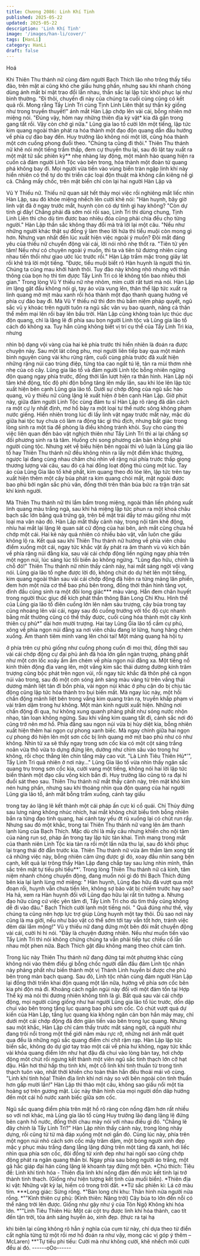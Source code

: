 ```yaml
---
title: Chương 2086: Linh Khí Tinh
published: 2025-05-22
updated: 2025-05-22
description: 'Linh Khí Tinh'
image: '/images/han-li/cover/'
tags: [HanLi]
category: HanLi
draft: false
---
```


Hoá

Khi Thiên Thu thánh nữ cùng đám người Bạch Thích lão nho
trông thấy tiểu đảo, trên mặt ai cũng khó che giấu hưng phấn,
nhưng sau khi nhanh chóng dùng ánh mắt bí mật trao đổi lẫn
nhau, thần sắc lại lập tức khôi phục lại như bình thường.
"Đi thôi, chuyến đi này của chúng ta cuối cùng cũng có kết quả
rồi. Mong rằng Tẩy Linh Trì cùng Tịnh Linh Liên thật sự thần kỳ
giống như trong truyền thuyết!" ánh mắt Hàn Lập chớp lên vài cái,
bỗng nhiên mở miệng nói.
"Đúng vậy, hôm nay những thiên địa kỳ vật* kia đã gần trong gang
tất rồi. Vậy còn chờ gì nữa." Lũng gia lao tổ cười lớn một tiếng,
lập tức kim quang ngoài thân phát ra hóa thành một đạo độn
quang dẫn đầu hướng về phía cự đảo bay đến.
Huy trưởng lão không nói một lời, cũng hóa thành một cơn cuồng
phong đuổi theo.
"Chúng ta cũng đi thôi."
Thiên Thu thánh nữ khẽ nói một tiếng trầm thấp, đem cự thuyền
thu lại, sau đó lật tay xuất ra một mặt tử sắc phiên kỳ** nhẹ nhàng
lay động, một mảnh hào quang hiện ra cuốn cả đám người Linh
Tộc vào bên trong, hóa thành một đoàn tử quang phá không bay
đi.
Mọi người vừa tiến vào vùng biển tràn ngập linh khí này hiển
nhiên có thể tự do thi triển các loại độn thuật mà không cần kiêng
nể gì cả.
Chẳng mấy chốc, trên mặt biển chỉ còn lại hai người Hàn Lập và

Vũ Y Thiếu nữ.
Thiếu nữ quan sát hết thảy mọi việc rồi nghiêng mắt liếc nhìn Hàn
Lập, sau đó khóe miệng nhếch lên cười khẽ nói:
"Hàn huynh, bây giờ linh vật đã ở ngay trước mắt, huynh còn có
dự tính gì hay không?
"Còn dự tính gì đây! Chẳng phải đã sớm nói rồi sao, Linh Trì thì
dùng chung, Tịnh Linh Liên thì cho dù tìm đươc bao nhiêu đóa
cũng phải chia đều cho từng người." Hàn Lập thần sắc không
thay đổi mà trả lời lại một câu.
"Nếu như những người khác thật sự đồng ý làm theo lời hứa thì
tiểu muội còn mong gì hơn. Nhưng vạn nhất đến lúc xuất hiện
việc ngoài ý muốn? Đôi mắt đáng yêu của thiếu nữ chuyển động
vài cái, lời nói nhỏ nhẹ thốt ra.
"Tiên tử yên tâm! Nếu như có chụyên ngoài ý muốn, thì ta và tiên
tử đương nhiên cùng nhau tiến thối như giao ước lúc trước rồi."
Hàn Lập trầm mặc trong giây lát rồi khẽ trả lời một tiếng.
"Được, tiểu muội biết rõ Hàn huynh là người thủ tín. Chúng ta
cũng mau khởi hành thôi. Tuy đảo này không nhỏ nhưng với thần
thông của bọn họ thì tìm được Tẩy Linh Trì có lẽ không tốn bao
nhiêu thời gian." Trong lòng Vũ Y thiếu nữ nhẹ nhõm, mỉm cười
rất tươi mà nói.
Hàn Lập im lặng gật đầu không nói gì, tay áo vừa vung lên, thân
thể lập tức xuất ra linh quang mờ mịt màu xanh rồi hóa thành một
đạo thanh quang hướng về phía cự đảo bay đi.
Mà Vũ Y thiếu nữ thì đơn thủ bấm niệm pháp quyết, ngũ sắc vũ y
khoác trên người tuôn ra ngũ sắc vân vụ bao quanh, nâng cả thân
thể mềm mại lên rồi bay lên bầu trời.
Hàn Lập cũng không toàn lực thúc dục độn quang, chỉ là lặng lẽ đi
phía sau bọn người Linh tộc và Lũng gia lão tổ cách đó không xa.
Tuy hắn cũng không biết vị trí cụ thể của Tẩy Linh Trì kia, nhưng

nhìn bộ dạng vội vàng của hai kẻ phía trước thì hiển nhiên là
đoán ra được chuyện này.
Sau một lát công phu, mọi người liên tiếp bay qua một mảnh bình
nguyên cùng vài khu rừng rậm, cuối cùng phía trước đã xuất hiện
những rặng núi cao trùng điệp, từng tòa cao ngất tú lệ, tản ra mùi
thơm nhè nhẹ của cỏ cây.
Lũng gia lão tổ và đám người Linh tộc bỗng nhiên ngừng độn
quang ngay phía trước, đồng thời lần lượt hiện ra thân hình.
Hàn Lập nội tâm khẽ động, tốc độ phi độn bỗng tăng lên mấy lần,
sau khi lóe lên lập tức xuất hiện bên cạnh Lũng gia lão tổ.
Dưới sự chớp động của ngũ sắc hào quang, vũ y thiếu nữ cũng
lặng lẽ xuất hiện ở bên cạnh Hàn Lập.
Giờ phút này, giữa đám người Linh Tộc cùng đám tu sĩ Hàn Lập
rõ ràng đã dãn cách ra một cự ly nhất định, mơ hồ bày ra một loại
tư thế nước sông không phạm nước giếng.
Hiển nhiên trong lúc đi lấy linh vật ngay trước mắt này, mặc dù
giữa hai tộc tuy chưa có làm ra động tác gì thù địch, nhưng bất
giác trong lòng sinh ra một tia đề phòng là điều không tránh khỏi.
Suy cho cùng thì việc liên quan đến bảo vật nghịch thiên như Tẩy
Linh Trì thì ai lại chẳng sợ đối phương sinh ra tà tâm. Huống chi
song phương căn bản không phải người cùng tộc.
Nhưng xét về biểu hiện bên ngoài thì vô luận là Lũng gia lão tổ
hay Thiên Thu thánh nữ đều không nhìn ra lấy một điểm khác
thường, ngược lại đang cùng nhau chăm chú nhìn về rặng núi
phía trước thấp giọng thương lượng vài câu, sau đó cả hai đồng
loạt động thủ cùng một lúc.
Tay áo của Lũng Gia lão tổ khẽ phất, kim quang theo đó lóe lên,
lập tức trên tay xuất hiện thêm một cây búa phát ra kim quang
chói mắt, mặt ngoài được bao phủ bởi ngân sắc phù văn, đồng
thời trên thân búa bức ra trận trận sát khí kinh người.

Mà Thiên Thu thánh nữ thì lẩm bẩm trong miệng, ngoài thân liền
phóng xuất linh quang màu trắng ngà, sau khi há miệng lập tức
phun ra một khoả châu bạch sắc lớn bằng quả trứng gà, trên bề
mặt trải đầy tơ máu giống như một loại ma văn nào đó.
Hàn Lâp mắt thấy cảnh này, trong nội tâm khẽ động, nhíu hai mắt
lại lặng lẽ quan sát cử động của hai bên, ánh mắt cũng chưa hề
chớp một cái.
Hai kẻ này quả nhiên có nhiều bảo vật, vẫn luôn che giấu không
lộ ra.
Kết quả sau khi Thiên Thu thánh nữ hướng về phía viên châu
điểm xuống một cái, ngay tức khắc vật ấy phát ra âm thanh vù vù
kích bắn về phía rặng núi đằng kia, sau vài cái chớp động liền
ngừng ngay phía trên một ngọn núi, lúc sáng lúc tối biến ảo không
ngừng.
"Lũng đạo hữu, chính là chỗ đó!" Thiên Thu thánh nữ nhìn thấy
cảnh này, hai mắt sáng ngời vội vàng nói.
Lũng gia lão tổ nghe được lời đó, không chút do dự hét lên một
tiếng, kim quang ngoài thân sau vài cái chớp động đã hiện ra
từng mảng lân phiến, đem hơn một nửa cơ thể bao phủ bên
trong, đồng thời thân hình tăng vọt, đỉnh đầu cũng sinh ra một đôi
long giác*** màu vàng.
Hắn đem chân huyết trong người thúc giục để kích phát thần
thông Bán Long Chi Khu.
Hình thể của Lũng gia lão tổ điên cuồng lớn lên năm sáu trượng,
cây búa trong tay cũng nhoáng lên vài cái, ngay sau đó cuồng
trướng với tốc độ cực nhanh bằng mắt thường cũng có thể thấy
được, cuối cùng hóa thành một cây kình thiên cự phủ*" dài hơn
mười trượng.
Hai tay Lũng Gia lão tổ cầm cự phủ, xông về phía ngọn núi đằng
xa nơi viên châu đang lơ lửng, hung hăng chém xuống.
Âm thanh tiêm minh vang lên chói tai! Một mảng quang hà hội tụ

ở phía trên cự phủ giống như cuồng phong cuốn đi mọi thứ, đồng
thời sau vài cái chớp động cự đại phủ ảnh đã hóa lớn gần ngàn
trượng, phảng phất như một cơn lốc xoáy ầm ầm chém về phía
ngọn núi đằng xa.
Một tiếng nổ kinh thiên động địa vang lên, một vầng kim sắc thái
dương đường kính trăm trượng cũng bộc phát trên ngọn vúi, rồi
ngay tức khắc đã thôn phệ cả ngọn núi vào trong, sau đó một cơn
sóng ánh sáng màu vàng từ trên vầng thái dương mãnh liệt tản đi
bốn phía, vài ngọn núi khác ở phụ cận do bị chịu tác động cũng
lập tức hóa thành tro bụi biến mất.
Mà ngay lúc này, một hồi chấn động mãnh liệt bên trong vầng kim
quang tràn ra, truyền khắp phạm vi vài trăm dặm trong hư không.
Một màn kinh người xuất hiện.
Những nơi chấn động đi qua, hư không xung quanh phảng phất
như sóng nước nhộn nhạo, tán loạn không ngừng. Sau khi vầng
kim quang tắt đi, cảnh sắc nơi đó cũng trở nên mơ hồ. Phía đằng
sau ngọn núi vừa bị hủy diệt kia, bỗng nhiên xuất hiện thêm hai
ngọn cự phong xanh biếc.
Mà ngay chính giữa hai ngọn cự phong đó hiện lên một sơn cốc bị
linh quang mờ mịt bao phủ như có như không.
Nhìn từ xa sẽ thấy ngay trong sơn cốc kia có một cột sáng trắng
noãn vừa thô vừa to dựng đứng lên, dường như chìm sâu vào
trong hư không, rồi chọc thẳng lên chín tầng mây cao vút.
"Là Linh Tiêu Thiên Hủ*'", Tẩy Linh Trì quả nhiên ở nơi này..."
Lũng Gia lão tổ vừa nhìn thấy ngân sắc quang trụ trong sơn cốc
kia, cười vang một tiếng, không nói hai lời lập tức biến thành một
đạo cầu vồng kích bắn đi.
Huy trưởng lão cũng tỏ ra đại hỉ đuổi sát theo sau.
Thiên Thu thánh nữ mắt thấy cảnh này, trên mặt khó kìm nén
hưng phấn, nhưng sau khi thoáng nhìn qua độn quang của hai
người Lũng gia lão tổ, ánh mắt bỗng trầm xuống, cánh tay giấu

trong tay áo lặng lẽ kết thành một cái pháp ấn cực kì cổ quái.
Chỉ Thủy đứng sau lưng nàng không nhúc nhích, hai mắt không
chút biểu tình bỗng nhiên bắn ra từng đạo tinh quang, hai cánh
tay yếu ớt rũ xuống lại có chút run rẩy.
Nhưng sau đó một khắc, trong tai Thiên Thu thánh nữ vang lên
âm thanh lạnh lùng của Bạch Thích. Mặc dù chỉ là mấy câu
nhưng khiến cho nội tâm của nàng run sợ, pháp ấn trong tay lập
tức tản khai.
Tinh mang trong mắt của thanh niên Linh Tộc kia tản ra rồi một
lần nữa thu lại, sau đó khôi phục lại trạng thái đờ đẫn trước kia.
Thiên Thu thánh nữ vừa âm thầm làm xong tất cả những việc này,
bỗng nhiên cảm ứng được gì đó, xoay đầu nhìn sang bên cạnh,
kết quả lại trông thấy Hàn Lập đang chắp tay sau lưng nhìn mình,
thần sắc trên mặt tự tiếu phi tiếu**'.
Trong lòng Thiên Thu thánh nữ cả kinh, tâm niệm nhanh chóng
chuyển động, đang muốn nói gì đó thì Bạch Thích đứng bên kia
lại lạnh lùng mở miệng:
" Hàn huynh, Lũng đạo hữu đã vượt qua một đoạn rồi, huynh vẫn
chưa tiến lên, không sợ bảo vât bị chiếm trước hay sao? Ha hả,
xem ra Hàn huynh đối với Lũng đạo hữu lại rất tin tưởng a. Nhưng
đạo hữu cũng cứ việc yên tâm đi, Tẩy Linh Trì cho dù tìm thấy
cũng không dễ đi vào đâu." Bạch Thích cười lạnh một tiếng nói.
" Quả đúng như thế, vậy chúng ta cũng nên hợp lực trợ giúp Lũng
huynh một tay thôi. Dù sao nơi này cũng là ma giới, nếu như bảo
vật có thể sớm tới tay vẫn tốt hơn, tránh việc đêm dài lắm mộng!"
Vũ y thiếu nữ đang đứng một bên đôi mắt chuyển động vài cái,
cười hì hì nói.
"Đây là chuyện đương nhiên. Nếu như muốn tiến vào Tẩy Linh Trì
thì nói không chừng chúng ta vẫn phải tiếp tục chiếu cố lẫn nhau
một phen nữa. Bạch Thích gật đầu không mang theo chút cảm
tình.

Trong lúc này Thiên Thu thánh nữ đang đứng tại môt phương
khác cũng không nói vào thêm điều gì bỗng chốc người dẫn đầu
đám Linh tộc nhân này phảng phất như biến thành một vị Thánh
Linh huyền bí được che phủ bên trong màn bạch quang.
Sau đó, Linh tộc nhân cùng đám người Hàn Lập lại đồng thời triển
khai độn quang một lần nữa, hướng về phía sơn cốc bên kia phi
độn mà đi.
Khoảng cách ngắn ngủi này đối với một đám tồn tại Hợp Thể kỳ
mà nói thì đương nhiên không tính là gì.
Bất quá sau vài cái chớp động, mọi người cũng giống như hai
người Lũng gia lão tổ lúc trước, dồn dập chui vào bên trong tầng
lục quang bao phủ sơn cốc.
Có chút vượt quá dự kiến của Hàn Lập, tầng lục quang kia không
ngăn cản bọn hắn mảy may, chỉ dưới một cái chớp động đã đơn
giản tiến vào bên trong lục quang.
Nhưng sau một khắc, Hàn Lập chỉ cảm thấy trước mắt sáng ngời,
cả người như đang trôi nổi trong một thế giới năm màu rực rỡ,
những nơi ánh mắt quét qua đều là những ngũ sắc quang điểm
chi chít rậm rạp.
Hàn Lập lập tức biến sắc, không do dự giơ tay trảo một cái về
phía hư không, ngay tức khắc vài khỏa quang điểm lớn như hạt
đậu đã chui vào lòng bàn tay, hơi chớp động môt chút rồi ngưng
kết thành một viên ngũ sắc tinh thạch lớn cỡ hạt đậu.
Hắn hơi thử hấp thụ tinh khí, một cỗ linh khí tinh thuần từ trong
tinh thạch tuôn vào, nhất thời khiến cho toàn thân hắn đều thoải
mái vô cùng.
"Linh khí tinh hóa! Thiên địa linh khí nơi này so với bên ngoài còn
tinh thuần hơn gấp mười lần!" Hàn Lập thì thào một câu, không
sao giấu nổi một tia hoảng sợ trên gương mặt.
Lúc này thân hình của mọi người dồn dâp hướng đến một cái hồ
nước xanh biếc giữa sơn cốc.

Ngũ sắc quang điểm phía trên mặt hồ rõ ràng còn nồng đậm hơn
rất nhiều so với nơi khác, mà Lũng gia lão tổ cùng Huy trưởng lão
đang lặng lẽ đứng bên cạnh hồ nước, đồng thời chau mày nói với
nhau điều gì đó.
"Chẳng lẽ đây chính là Tẩy Linh Trì?"
Hàn Lập nhìn thấy cảnh này, trong lòng nhảy dựng, rồi cũng từ từ
mà đáp xuống một nơi gần đó.
Cùng lúc này, phía trên một ngọn núi nhỏ cách sơn cốc mấy trăm
dặm, một bóng người xinh đẹp mặc y phục màu trắng đang lẳng
lặng đứng trên một tảng đá xanh, hơi liếc nhìn qua phía sơn cốc,
đôi đồng tử xinh đẹp như hai ngôi sao cũng chớp động phát ra
ngân quang thần bí.
Ngay phía sau bóng người áo trắng, một gã hắc giáp đại hán
cũng lặng lẽ khoanh tay đứng một bên.
*Chú thích:
Tiêu đề: Linh khí tinh hóa - Thiên địa linh khí nồng đậm đến mức
kết tinh lại trở thành tinh thạch. (Giống như hiện tượng kết tinh
của muối biển).
*Thiên địa kì vật: Những vật kỳ lại, hiếm có trong trời đất.
**Tử sắc phiên kì: Lá cờ màu tím.
***Long giác: Sừng rồng.
*"Bán long chi khu: Thân hình nửa người nửa rồng.
*""Kình thiên cự phủ: (Kình thiên: Nâng trời) Cây búa to lớn đến
nỗi có thể nâng trời lên được. Giống như gậy như ý của Tôn Ngộ
Không khi hóa lớn.
*""Linh Tiêu Thiên Hủ: Một cái cột trụ được linh khí hóa thành, cao
tít đến tận trời, tỏa ánh sáng huyền ảo, xinh đẹp. (thực ra tại hạ

khi biên lại cũng không rõ hẳn ý nghĩa của cụm từ này, chỉ dựa
theo từ điển cắt nghĩa từng từ một rồi mơ hồ đoán ra như vậy,
mong các vị góp ý thêm – McLaren)
**"Tự tiếu phi tiếu: Cười mà như không cười, khẽ nhếch môi cười
đểu ai đó.
------oOo------
